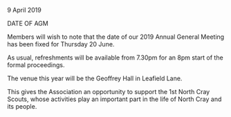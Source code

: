 9 April 2019

DATE OF AGM

Members will wish to note that the date of our 2019 Annual General Meeting has been fixed for Thursday 20 June.

As usual, refreshments will be available from 7.30pm for an 8pm start of the formal proceedings.

The venue this year will be the Geoffrey Hall in Leafield Lane.

This gives the Association an opportunity to support the 1st North Cray Scouts, whose activities play an important part in the life of North Cray and its people.
